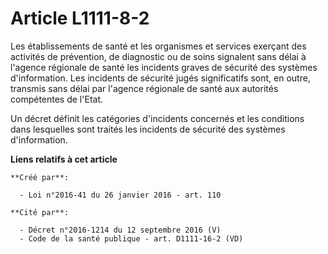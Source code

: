# Article L1111-8-2

Les établissements de santé et les organismes et services exerçant des activités de prévention, de diagnostic ou de soins
signalent sans délai à l'agence régionale de santé les incidents graves de sécurité des systèmes d'information. Les incidents
de sécurité jugés significatifs sont, en outre, transmis sans délai par l'agence régionale de santé aux autorités compétentes
de l'Etat. 

Un décret définit les catégories d'incidents concernés et les conditions dans lesquelles sont traités les incidents de
sécurité des systèmes d'information.

**Liens relatifs à cet article**

	**Créé par**:

	  - Loi n°2016-41 du 26 janvier 2016 - art. 110

	**Cité par**:

	  - Décret n°2016-1214 du 12 septembre 2016 (V)
	  - Code de la santé publique - art. D1111-16-2 (VD)
